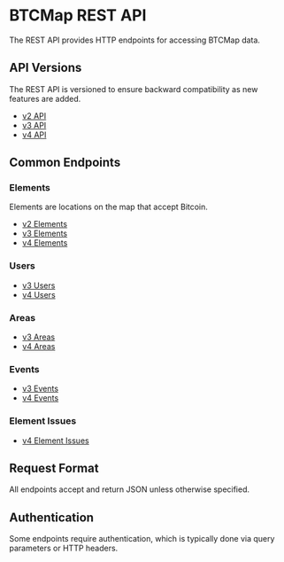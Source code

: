 
# BTCMap REST API

The REST API provides HTTP endpoints for accessing BTCMap data.

## API Versions

The REST API is versioned to ensure backward compatibility as new features are added.

- [v2 API](v2/README.md)
- [v3 API](v3/README.md)
- [v4 API](v4/README.md)

## Common Endpoints

### Elements

Elements are locations on the map that accept Bitcoin.

- [v2 Elements](v2/elements.md)
- [v3 Elements](v3/elements.md)
- [v4 Elements](v4/elements.md)

### Users

- [v3 Users](v3/users.md)
- [v4 Users](v4/users.md)

### Areas

- [v3 Areas](v3/areas.md)
- [v4 Areas](v4/areas.md)

### Events

- [v3 Events](v3/events.md)
- [v4 Events](v4/events.md)

### Element Issues

- [v4 Element Issues](v4/element-issues.md)

## Request Format

All endpoints accept and return JSON unless otherwise specified.

## Authentication

Some endpoints require authentication, which is typically done via query parameters or HTTP headers.
